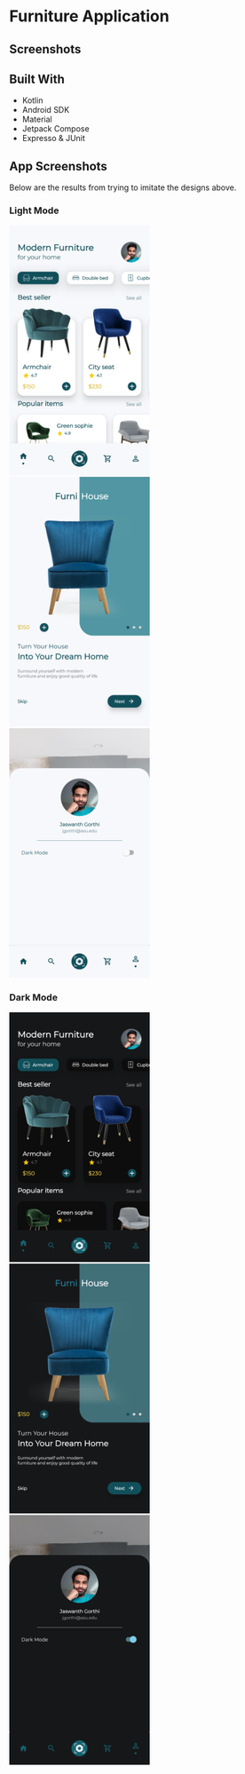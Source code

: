 # Furniture Application

## Screenshots

## Built With
- Kotlin
- Android SDK
- Material
- Jetpack Compose
- Expresso & JUnit

## App Screenshots
Below are the results from trying to imitate the designs above.

### Light Mode
<img src="screenshots/light_home_screen.png" height="450" alt="Home screen"/> <img src="screenshots/light_item_screen.png" height="450" alt="Item screen"/> <img src="screenshots/light_profile_screen.png" height="450" alt="Profile screen"/>

### Dark Mode
<img src="screenshots/dark_home_screen.png" height="450" alt="Home screen"/> <img src="screenshots/dark_item_screen.png" height="450" alt="Item screen"/> <img src="screenshots/dark_profile_screen.png" height="450" alt="Profile screen"/>
